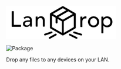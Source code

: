 <img src="LANDrop/icons/banner.png" width="300">

![Package](https://github.com/LANDrop/LANDrop/workflows/Package/badge.svg)

Drop any files to any devices on your LAN.
